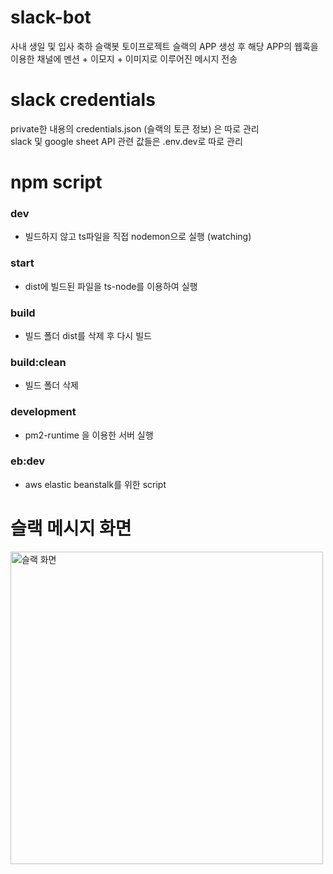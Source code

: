 # slack-bot
사내 생일 및 입사 축하 슬랙봇 토이프로젝트
슬랙의 APP 생성 후 해당 APP의 웹훅을 이용한 채널에 멘션 + 이모지 + 이미지로 이루어진 메시지 전송

# slack credentials
private한 내용의 credentials.json (슬랙의 토큰 정보) 은 따로 관리   
slack 및 google sheet API 관련 값들은 .env.dev로 따로 관리
# npm script
### dev

  * 빌드하지 않고 ts파일을 직접 nodemon으로 실행 (watching)
  
### start

  * dist에 빌드된 파일을 ts-node를 이용하여 실행

### build
  
  * 빌드 폴더 dist를 삭제 후 다시 빌드
  
### build:clean

  * 빌드 폴더 삭제
  
### development 

  * pm2-runtime 을 이용한 서버 실행
  
### eb:dev
  
  * aws elastic beanstalk를 위한 script

# 슬랙 메시지 화면
<img src="https://user-images.githubusercontent.com/4207593/100059193-fe700800-2e6d-11eb-9075-d64dfd33bc74.png" width="500" title="슬랙 화면" alt="슬랙 화면"></img>
